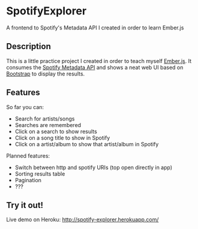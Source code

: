 SpotifyExplorer
===============

A frontend to Spotify's Metadata API I created in order to learn Ember.js

Description
-----------

This is a little practice project I created in order to teach myself [Ember.js](http://emberjs.com).
It consumes the [Spotify Metadata API](https://developer.spotify.com/technologies/web-api/search/) 
and shows a neat web UI based on [Bootstrap](http://getbootstrap.com) to display the results. 

Features
--------

So far you can:
 
 * Search for artists/songs
 * Searches are remembered
 * Click on a search to show results
 * Click on a song title to show in Spotify
 * Click on a artist/album to show that artist/album in Spotify

Planned features:

 * Switch between http and spotify URIs (top open directly in app)
 * Sorting results table 
 * Pagination
 * ???

Try it out!
-----------

Live demo on Heroku: http://spotify-explorer.herokuapp.com/







